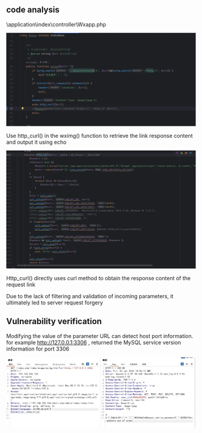 ## code analysis



\application\index\controller\Wxapp.php

![](.\images\image1.png)

Use http_curl() in the wximg() function to retrieve the link response content and output it using echo

![img](.\images\image2.png)

Http_curl() directly uses curl method to obtain the response content of the request link

Due to the lack of filtering and validation of incoming parameters, it ultimately led to server request forgery



## Vulnerability verification

Modifying the value of the parameter URL can detect host port information. for example http://127.0.0.1:3306 , returned the MySQL service version information for port 3306

![image.png](.\images\image3.png)